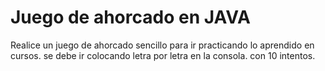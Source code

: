 

# Juego de ahorcado en JAVA



Realice un juego de ahorcado sencillo para ir practicando lo aprendido en cursos.
se debe ir colocando letra por letra en la consola.
con 10 intentos.


